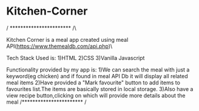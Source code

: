 # Kitchen-Corner

/ *********************** /\\

Kitchen Corner is a meal app created using meal API(https://www.themealdb.com/api.php)\\

Tech Stack Used is:
1)HTML
2)CSS
3)Vanilla Javascript

Functionality provided by my app is:
1)We can search the meal with just a keyword(eg chicken) and if found in meal API Db it will display all related meal items
2)Have provided a "Mark favourite" button to add items to favourites list.The items are basically stored in local storage.
3)Also have a view recipe button,clicking on which will provide more details about the meal
/*********************** /
